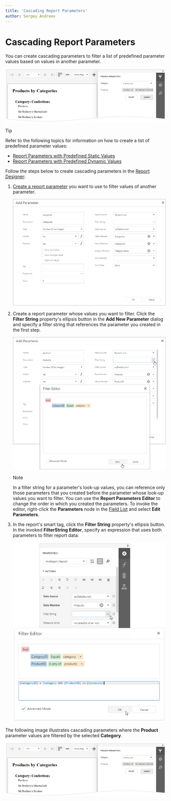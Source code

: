 ```yaml
---
title: 'Cascading Report Parameters'
author: Sergey Andreev
---
```


# Cascading Report Parameters

You can create cascading parameters to filter a list of predefined parameter values based on values in another parameter.

![Cascading parameters example](../../../images/eurd-web-cascading-parameter-result.png)

> [!TIP]
> Refer to the following topics for information on how to create a list of predefined parameter values:
> * [Report Parameters with Predefined Static Values](report-parameters-with-predefined-static-values.md)
> * [Report Parameters with Predefined Dynamic Values](report-parameters-with-predefined-dynamic-values.md)

Follow the steps below to create cascading parameters in the [Report Designer](../first-look-at-the-report-designer.md):

1. [Create a report parameter](create-a-report-parameter.md) you want to use to filter values of another parameter.

    ![Create category parameter](../../../images/create-category-cascading-parameter.png)

2. Create a report parameter whose values you want to filter. Click the **Filter String** property's ellipsis button in the **Add New Parameter** dialog and specify a filter string that references the parameter you created in the first step.

    ![Create products parameter](../../../images/eurd-web-cascading-parameter-filterstring.png)

    > [!NOTE]
    > In a filter string for a parameter's look-up values, you can reference only those parameters that you created before the parameter whose look-up values you want to filter. You can use the **Report Parameters Editor** to change the order in which you created the parameters. To invoke the editor, right-click the **Parameters** node in the [Field List](../report-designer-tools/ui-panels/field-list.md) and select **Edit Parameters**.

3. In the report's smart tag, click the **Filter String** property's ellipsis button. In the invoked **FilterString Editor**, specify an expression that uses both parameters to filter report data:

    ![Create a filter condition for a report](../../../images/eurd-web-cascading-parameter-report-filterstring.png)

The following image illustrates cascading parameters where the **Product** parameter values are filtered by the selected **Category**.

![Cascading parameters example](../../../images/eurd-web-cascading-parameter-result.png)